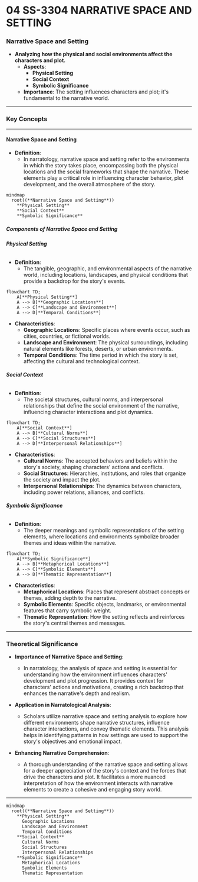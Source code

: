 # 04 SS-3304 NARRATIVE SPACE AND SETTING

### **Narrative Space and Setting**

- **Analyzing how the physical and social environments affect the characters and plot.**
  - **Aspects**:
    - **Physical Setting**
    - **Social Context**
    - **Symbolic Significance**
  - **Importance**: The setting influences characters and plot; it's fundamental to the narrative world.

---

### **Key Concepts**

---

#### **Narrative Space and Setting**

- **Definition**:
  - In narratology, narrative space and setting refer to the environments in which the story takes place, encompassing both the physical locations and the social frameworks that shape the narrative. These elements play a critical role in influencing character behavior, plot development, and the overall atmosphere of the story.

```mermaid
mindmap
  root((**Narrative Space and Setting**))
    **Physical Setting**
    **Social Context**
    **Symbolic Significance**
```

##### **Components of Narrative Space and Setting**

###### **Physical Setting**

- **Definition**:
  - The tangible, geographic, and environmental aspects of the narrative world, including locations, landscapes, and physical conditions that provide a backdrop for the story's events.

```mermaid
flowchart TD;
    A[**Physical Setting**]
    A --> B[**Geographic Locations**]
    A --> C[**Landscape and Environment**]
    A --> D[**Temporal Conditions**]
```

- **Characteristics**:
  - **Geographic Locations**: Specific places where events occur, such as cities, countries, or fictional worlds.
  - **Landscape and Environment**: The physical surroundings, including natural elements like forests, deserts, or urban environments.
  - **Temporal Conditions**: The time period in which the story is set, affecting the cultural and technological context.

###### **Social Context**

- **Definition**:
  - The societal structures, cultural norms, and interpersonal relationships that define the social environment of the narrative, influencing character interactions and plot dynamics.

```mermaid
flowchart TD;
    A[**Social Context**]
    A --> B[**Cultural Norms**]
    A --> C[**Social Structures**]
    A --> D[**Interpersonal Relationships**]
```

- **Characteristics**:
  - **Cultural Norms**: The accepted behaviors and beliefs within the story's society, shaping characters' actions and conflicts.
  - **Social Structures**: Hierarchies, institutions, and roles that organize the society and impact the plot.
  - **Interpersonal Relationships**: The dynamics between characters, including power relations, alliances, and conflicts.

###### **Symbolic Significance**

- **Definition**:
  - The deeper meanings and symbolic representations of the setting elements, where locations and environments symbolize broader themes and ideas within the narrative.

```mermaid
flowchart TD;
    A[**Symbolic Significance**]
    A --> B[**Metaphorical Locations**]
    A --> C[**Symbolic Elements**]
    A --> D[**Thematic Representation**]
```

- **Characteristics**:
  - **Metaphorical Locations**: Places that represent abstract concepts or themes, adding depth to the narrative.
  - **Symbolic Elements**: Specific objects, landmarks, or environmental features that carry symbolic weight.
  - **Thematic Representation**: How the setting reflects and reinforces the story's central themes and messages.

---

### **Theoretical Significance**

- **Importance of Narrative Space and Setting**:

  - In narratology, the analysis of space and setting is essential for understanding how the environment influences characters' development and plot progression. It provides context for characters' actions and motivations, creating a rich backdrop that enhances the narrative's depth and realism.

- **Application in Narratological Analysis**:

  - Scholars utilize narrative space and setting analysis to explore how different environments shape narrative structures, influence character interactions, and convey thematic elements. This analysis helps in identifying patterns in how settings are used to support the story's objectives and emotional impact.

- **Enhancing Narrative Comprehension**:
  - A thorough understanding of the narrative space and setting allows for a deeper appreciation of the story's context and the forces that drive the characters and plot. It facilitates a more nuanced interpretation of how the environment interacts with narrative elements to create a cohesive and engaging story world.

---

```mermaid
mindmap
  root((**Narrative Space and Setting**))
    **Physical Setting**
      Geographic Locations
      Landscape and Environment
      Temporal Conditions
    **Social Context**
      Cultural Norms
      Social Structures
      Interpersonal Relationships
    **Symbolic Significance**
      Metaphorical Locations
      Symbolic Elements
      Thematic Representation
```
